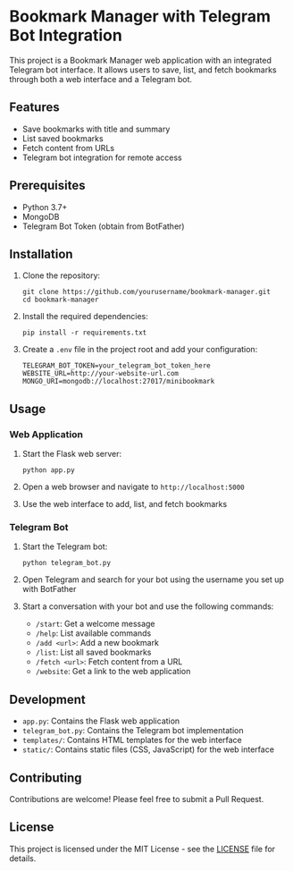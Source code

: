 # Bookmark Manager with Telegram Bot Integration

This project is a Bookmark Manager web application with an integrated Telegram bot interface. It allows users to save, list, and fetch bookmarks through both a web interface and a Telegram bot.

## Features

- Save bookmarks with title and summary
- List saved bookmarks
- Fetch content from URLs
- Telegram bot integration for remote access

## Prerequisites

- Python 3.7+
- MongoDB
- Telegram Bot Token (obtain from BotFather)

## Installation

1. Clone the repository:
   ```
   git clone https://github.com/yourusername/bookmark-manager.git
   cd bookmark-manager
   ```

2. Install the required dependencies:
   ```
   pip install -r requirements.txt
   ```

3. Create a `.env` file in the project root and add your configuration:
   ```
   TELEGRAM_BOT_TOKEN=your_telegram_bot_token_here
   WEBSITE_URL=http://your-website-url.com
   MONGO_URI=mongodb://localhost:27017/minibookmark
   ```

## Usage

### Web Application

1. Start the Flask web server:
   ```
   python app.py
   ```

2. Open a web browser and navigate to `http://localhost:5000`

3. Use the web interface to add, list, and fetch bookmarks

### Telegram Bot

1. Start the Telegram bot:
   ```
   python telegram_bot.py
   ```

2. Open Telegram and search for your bot using the username you set up with BotFather

3. Start a conversation with your bot and use the following commands:
   - `/start`: Get a welcome message
   - `/help`: List available commands
   - `/add <url>`: Add a new bookmark
   - `/list`: List all saved bookmarks
   - `/fetch <url>`: Fetch content from a URL
   - `/website`: Get a link to the web application

## Development

- `app.py`: Contains the Flask web application
- `telegram_bot.py`: Contains the Telegram bot implementation
- `templates/`: Contains HTML templates for the web interface
- `static/`: Contains static files (CSS, JavaScript) for the web interface

## Contributing

Contributions are welcome! Please feel free to submit a Pull Request.

## License

This project is licensed under the MIT License - see the [LICENSE](LICENSE) file for details.